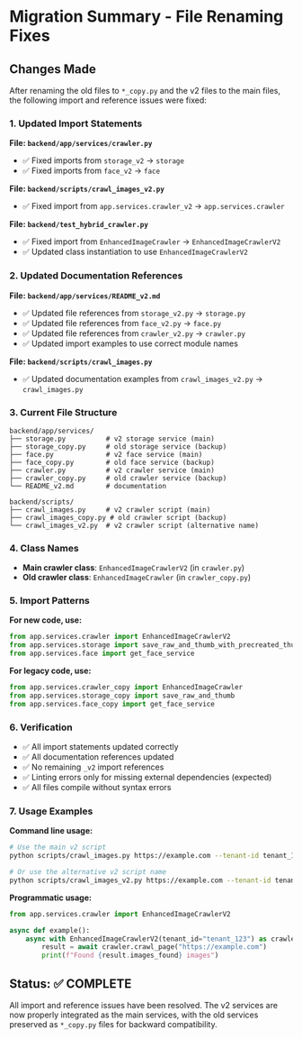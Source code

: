 # Migration Summary - File Renaming Fixes

## Changes Made

After renaming the old files to `*_copy.py` and the v2 files to the main files, the following import and reference issues were fixed:

### 1. Updated Import Statements

**File: `backend/app/services/crawler.py`**
- ✅ Fixed imports from `storage_v2` → `storage`
- ✅ Fixed imports from `face_v2` → `face`

**File: `backend/scripts/crawl_images_v2.py`**
- ✅ Fixed import from `app.services.crawler_v2` → `app.services.crawler`

**File: `backend/test_hybrid_crawler.py`**
- ✅ Fixed import from `EnhancedImageCrawler` → `EnhancedImageCrawlerV2`
- ✅ Updated class instantiation to use `EnhancedImageCrawlerV2`

### 2. Updated Documentation References

**File: `backend/app/services/README_v2.md`**
- ✅ Updated file references from `storage_v2.py` → `storage.py`
- ✅ Updated file references from `face_v2.py` → `face.py`
- ✅ Updated file references from `crawler_v2.py` → `crawler.py`
- ✅ Updated import examples to use correct module names

**File: `backend/scripts/crawl_images.py`**
- ✅ Updated documentation examples from `crawl_images_v2.py` → `crawl_images.py`

### 3. Current File Structure

```
backend/app/services/
├── storage.py          # v2 storage service (main)
├── storage_copy.py     # old storage service (backup)
├── face.py             # v2 face service (main)
├── face_copy.py        # old face service (backup)
├── crawler.py          # v2 crawler service (main)
├── crawler_copy.py     # old crawler service (backup)
└── README_v2.md        # documentation

backend/scripts/
├── crawl_images.py     # v2 crawler script (main)
├── crawl_images_copy.py # old crawler script (backup)
└── crawl_images_v2.py  # v2 crawler script (alternative name)
```

### 4. Class Names

- **Main crawler class**: `EnhancedImageCrawlerV2` (in `crawler.py`)
- **Old crawler class**: `EnhancedImageCrawler` (in `crawler_copy.py`)

### 5. Import Patterns

**For new code, use:**
```python
from app.services.crawler import EnhancedImageCrawlerV2
from app.services.storage import save_raw_and_thumb_with_precreated_thumb
from app.services.face import get_face_service
```

**For legacy code, use:**
```python
from app.services.crawler_copy import EnhancedImageCrawler
from app.services.storage_copy import save_raw_and_thumb
from app.services.face_copy import get_face_service
```

### 6. Verification

- ✅ All import statements updated correctly
- ✅ All documentation references updated
- ✅ No remaining `_v2` import references
- ✅ Linting errors only for missing external dependencies (expected)
- ✅ All files compile without syntax errors

### 7. Usage Examples

**Command line usage:**
```bash
# Use the main v2 script
python scripts/crawl_images.py https://example.com --tenant-id tenant_123

# Or use the alternative v2 script name
python scripts/crawl_images_v2.py https://example.com --tenant-id tenant_123
```

**Programmatic usage:**
```python
from app.services.crawler import EnhancedImageCrawlerV2

async def example():
    async with EnhancedImageCrawlerV2(tenant_id="tenant_123") as crawler:
        result = await crawler.crawl_page("https://example.com")
        print(f"Found {result.images_found} images")
```

## Status: ✅ COMPLETE

All import and reference issues have been resolved. The v2 services are now properly integrated as the main services, with the old services preserved as `*_copy.py` files for backward compatibility.

